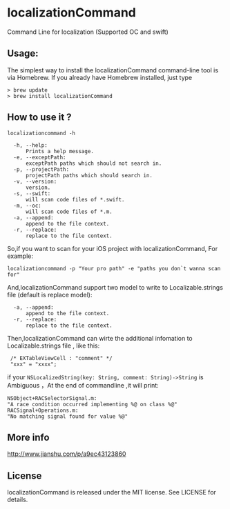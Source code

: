 # localizationCommand
Command Line for localization (Supported OC and swift)
## Usage:
The simplest way to install the localizationCommand command-line tool is via Homebrew. If you already have Homebrew installed, just type
```
> brew update
> brew install localizationCommand
```

## How to use it ?
```
localizationcommand -h
```

```
  -h, --help:
      Prints a help message.
  -e, --exceptPath:
      exceptPath paths which should not search in.
  -p, --projectPath:
      projectPath paths which should search in.
  -v, --version:
      version.
  -s, --swift:
      will scan code files of *.swift.
  -m, --oc:
      will scan code files of *.m.
  -a, --append:
      append to the file context.
  -r, --replace:
      replace to the file context.
```

So,if you want to scan for your iOS project with localizationCommand, For example:
```
localizationcommand -p "Your pro path" -e "paths you don`t wanna scan for"
```

And,localizationCommand support two model to write to Localizable.strings file (default is replace model):
```
  -a, --append:
      append to the file context.
  -r, --replace:
      replace to the file context.
```

Then,localizationCommand can wirte the additional infomation to Localizable.strings file , like this:

```
 /* EXTableViewCell : "comment" */
 "xxx" = "xxxx";
```

if your  `NSLocalizedString(key: String, comment: String)->String` is Ambiguous ，At the end of commandline ,it will print:
```
NSObject+RACSelectorSignal.m: 
"A race condition occurred implementing %@ on class %@"
RACSignal+Operations.m: 
"No matching signal found for value %@"
```
## More info
  http://www.jianshu.com/p/a9ec43123860
## License

localizationCommand is released under the MIT license. See LICENSE for details.
